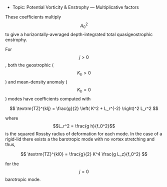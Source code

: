  - Topic: Potential Vorticity & Enstrophy — Multiplicative factors

These coefficients multiply $$A_0^2$$ to give a horizontally-averaged depth-integrated total quasigeostrophic enstrophy.

For $$j>0$$, both the geostrophic ($$K_h>0$$) and mean-density anomaly ($$K_h=0$$) modes have coefficients computed with

$$
\textrm{TZ}^{klj} = \frac{g}{2} \left( K^2 + L_r^{-2} \right)^2 L_r^2 
$$ 

where $$L_r^2 = \frac{g h}{f_0^2}$$ is the squared Rossby radius of deformation for each mode. In the case of a rigid-lid there exists a the barotropic mode with no vortex stretching and thus, 

$$
\textrm{TZ}^{kl0} = \frac{g}{2} K^4 \frac{g L_z}{f_0^2}
$$ 

for the $$j=0$$ barotropic mode.
